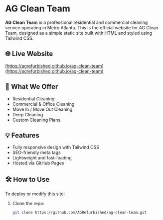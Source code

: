 # AG Clean Team

**AG Clean Team** is a professional residential and commercial cleaning service operating in Metro Atlanta. This is the official website for AG Clean Team, designed as a simple static site built with HTML and styled using Tailwind CSS.

## 🌐 Live Website

[https://agrefurbished.github.io/ag-clean-team](https://agrefurbished.github.io/ag-clean-team)

## 🧼 What We Offer

- Residential Cleaning
- Commercial & Office Cleaning
- Move In / Move Out Cleaning
- Deep Cleaning
- Custom Cleaning Plans

## 💡 Features

- Fully responsive design with Tailwind CSS
- SEO-friendly meta tags
- Lightweight and fast-loading
- Hosted via GitHub Pages

## 🛠️ How to Use

To deploy or modify this site:

1. Clone the repo:
   ```bash
   git clone https://github.com/AGRefurbished/ag-clean-team.git
